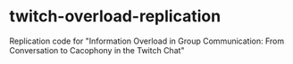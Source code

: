 # twitch-overload-replication
Replication code for "Information Overload in Group Communication: From Conversation to Cacophony in the Twitch Chat"
